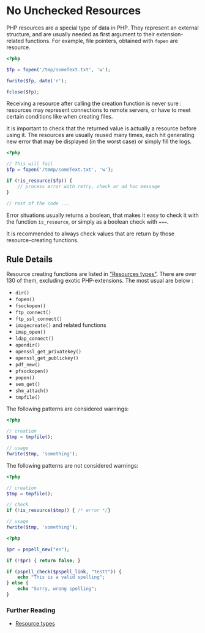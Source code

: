 <!-- Good Practices -->
# No Unchecked Resources

PHP resources are a special type of data in PHP. They represent an external structure, and are usually needed as first argument to their extension-related functions. For example, file pointers, obtained with `fopen` are resource.

```php
<?php

$fp = fopen('/tmp/someText.txt', 'w');

fwrite($fp, date('r');

fclose($fp);

```
Receiving a resource after calling the creation function is never sure : resources may represent connections to remote servers, or have to meet certain conditions like when creating files.

It is important to check that the returned value is actually a resource before using it. The resources are usually reused many times, each hit generating new error that may be displayed (in the worst case) or simply fill the logs. 


```php
<?php

// This will fail
$fp = fopen('/tmmp/someText.txt', 'w');

if (!is_resource($fp)) {
	// process error with retry, check or ad hoc message
}

// rest of the code ...

```

Error situations usually returns a boolean, that makes it easy to check it with the function `is_resource`, or simply as a boolean check with `===`. 

It is recommended to always check values that are return by those resource-creating functions.

## Rule Details

Resource creating functions are listed in ["Resources types"](http://php.net/manual/en/resource.php). There are over 130 of them, excluding exotic PHP-extensions. The most usual are below : 

* `dir()`
* `fopen()`
* `fsockopen()`
* `ftp_connect()`
* `ftp_ssl_connect()`
* `imagecreate()` and related functions
* `imap_open()`
* `ldap_connect()`
* `opendir()`
* `openssl_get_privatekey()`
* `openssl_get_publickey()`
* `pdf_new()`
* `pfsockopen()`
* `popen()`
* `sem_get()`
* `shm_attach()`
* `tmpfile()`


The following patterns are considered warnings:

```php
<?php

// creation
$tmp = tmpfile();

// usage
fwrite($tmp, 'something');

```


The following patterns are not considered warnings:

```php
<?php

// creation
$tmp = tmpfile();

// check
if (!is_resource($tmp)) { /* error */} 

// usage
fwrite($tmp, 'something');

```


```php
<?php

$pr = pspell_new("en");

if (!$pr) { return false; }

if (pspell_check($pspell_link, "testt")) {
    echo "This is a valid spelling";
} else {
    echo "Sorry, wrong spelling";
}

```


### Further Reading
* [Resource types]




[Resource types]: http://php.net/resource
